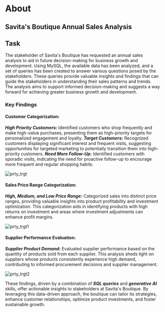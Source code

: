 # About
## Savita's Boutique Annual Sales Analysis

## Task
The stakeholder of Savita's Boutique has requested an annual sales analysis to aid in future decision-making for business growth and development. Using MySQL, the available data has been analyzed, and a set of queries has been created to answer various questions posed by the stakeholders. These queries provide valuable insights and findings that can guide the stakeholders in understanding their sales patterns and trends. The analysis aims to support informed decision-making and suggests a way forward for achieving greater business growth and development. 

### Key Findings

#### Customer Categorization:
***High Priority Customers:*** Identified customers who shop frequently and make high-value purchases, presenting them as high-priority targets for personalized engagement and loyalty.
***Target Customers:*** Recognized customers displaying significant interest and frequent visits, suggesting opportunities for targeted marketing to potentially transition them into high-priority customers.
***Need More Follow-Up:*** Identified customers with sporadic visits, indicating the need for proactive follow-up to encourage more frequent and regular shopping habits.

![prty_trgt](https://github.com/shaikhazhar689/sql_project_savitasboutique/assets/134381942/10c5e0c1-58d0-4653-a59a-346ecf1eaa39)


#### Sales Price Range Categorization:
***High, Medium, and Low Price Range:*** Categorized sales into distinct price ranges, providing valuable insights into product profitability and investment optimization. This categorization aids in identifying products with high returns on investment and areas where investment adjustments can enhance profit margins.

![prty_trgt1](https://github.com/shaikhazhar689/sql_project_savitasboutique/assets/134381942/ed85cdc6-69e9-46ae-a000-a9f663c2724d)


#### Supplier Performance Evaluation:
***Supplier Product Demand:*** Evaluated supplier performance based on the quantity of products sold from each supplier. This analysis sheds light on suppliers whose products consistently experience high demand, contributing to informed procurement decisions and supplier management.

![prty_trgt2](https://github.com/shaikhazhar689/sql_project_savitasboutique/assets/134381942/5fae06d1-f9e2-439e-b0a5-0ba5db560f4a)


These findings, driven by a combination of ***SQL queries*** and ***generative AI*** skills, offer actionable insights to stakeholders at Savita's Boutique. By leveraging this data-driven approach, the boutique can tailor its strategies, enhance customer relationships, optimize product investments, and foster sustainable growth.
